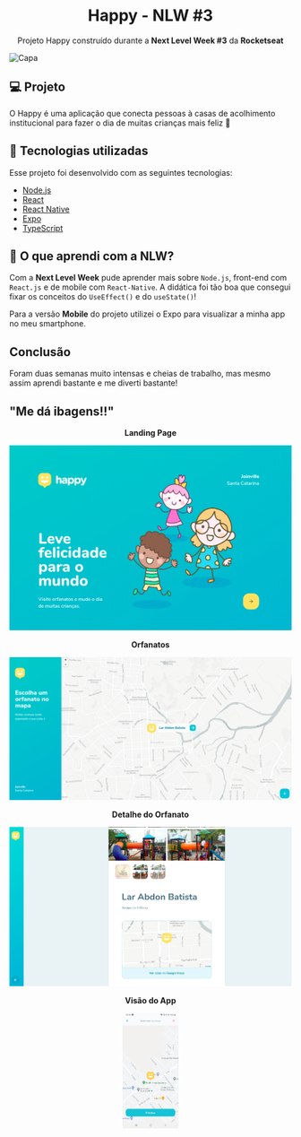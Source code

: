 <h1 align="center">Happy - NLW #3</h1>
<p align="center">Projeto Happy construído durante a <strong>Next Level Week #3</strong> da <strong>Rocketseat</strong></p>

![Capa](https://paste.cyberland.fun/happy.png)

## 💻 Projeto

O Happy é uma aplicação que conecta pessoas à casas de acolhimento institucional para fazer o dia de muitas crianças mais feliz 💜

## 🚀 Tecnologias utilizadas

Esse projeto foi desenvolvido com as seguintes tecnologias:

- [Node.js](https://nodejs.org/en/)
- [React](https://reactjs.org)
- [React Native](https://facebook.github.io/react-native/)
- [Expo](https://expo.io/)
- [TypeScript](https://www.typescriptlang.org/)

## 👦 O que aprendi com a NLW?

Com a **Next Level Week** pude aprender mais sobre `Node.js`, front-end com `React.js` e de mobile com `React-Native`.
A didática foi tão boa que consegui fixar os conceitos do `UseEffect()` e do `useState()`!

Para a versão **Mobile** do projeto utilizei o Expo para visualizar a minha app no meu smartphone.

## Conclusão
Foram duas semanas muito intensas e cheias de trabalho, mas mesmo assim aprendi bastante e me diverti bastante!

## "Me dá ibagens!!"

<p align="center"><strong>Landing Page</strong></p>
<p align="center">
  <img src="/.github/happy_landing_page.png" />
</p>

<p align="center"><strong>Orfanatos</strong></p>
<p align="center">
  <img src="/.github/happy_view_orphanages.png" />
</p>

<p align="center"><strong>Detalhe do Orfanato</strong></p>
<p align="center">
  <img src="/.github/happy_orphanage.png" />
</p>

<p align="center"><strong>Visão do App</strong></p>
<p align="center">
  <img src="/.github/happy_app.jpg" width=100/>
</p>

